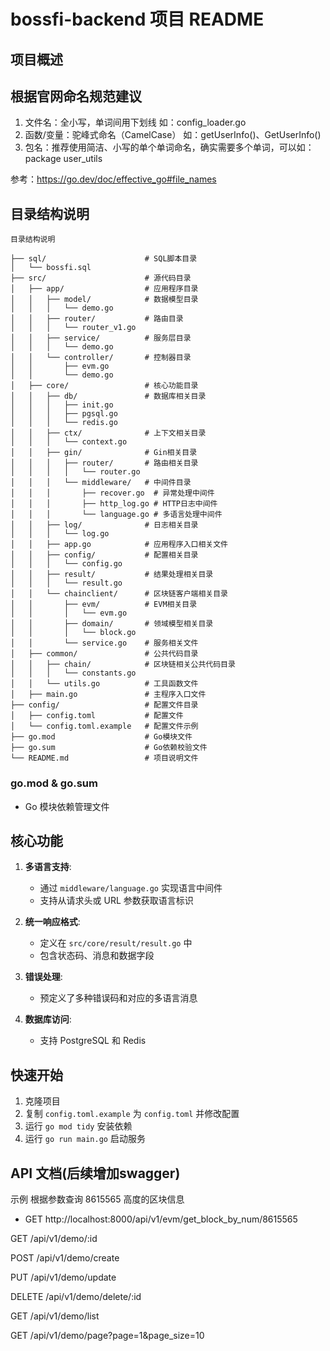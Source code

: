 # bossfi-backend 项目 README

## 项目概述


## 根据官网命名规范建议

1. 文件名：全小写，单词间用下划线 如：config_loader.go
2. 函数/变量：驼峰式命名（CamelCase） 如：getUserInfo()、GetUserInfo()
3. 包名：推荐使用简洁、小写的单个单词命名，确实需要多个单词，可以如：package user_utils

参考：https://go.dev/doc/effective_go#file_names

## 目录结构说明
```text
目录结构说明

├── sql/                      # SQL脚本目录
│   └── bossfi.sql
├── src/                      # 源代码目录
│   ├── app/                  # 应用程序目录
│   │   ├── model/            # 数据模型目录
│   │   │   └── demo.go
│   │   ├── router/           # 路由目录
│   │   │   └── router_v1.go
│   │   ├── service/          # 服务层目录
│   │   │   └── demo.go
│   │   └── controller/       # 控制器目录
│   │       ├── evm.go
│   │       └── demo.go
│   ├── core/                 # 核心功能目录
│   │   ├── db/               # 数据库相关目录
│   │   │   ├── init.go
│   │   │   ├── pgsql.go
│   │   │   └── redis.go
│   │   ├── ctx/              # 上下文相关目录
│   │   │   └── context.go
│   │   ├── gin/              # Gin相关目录
│   │   │   ├── router/       # 路由相关目录
│   │   │   │   └── router.go
│   │   │   └── middleware/   # 中间件目录
│   │   │       ├── recover.go  # 异常处理中间件
│   │   │       ├── http_log.go # HTTP日志中间件
│   │   │       └── language.go # 多语言处理中间件
│   │   ├── log/              # 日志相关目录
│   │   │   └── log.go
│   │   ├── app.go            # 应用程序入口相关文件
│   │   ├── config/           # 配置相关目录
│   │   │   └── config.go
│   │   ├── result/           # 结果处理相关目录
│   │   │   └── result.go
│   │   └── chainclient/      # 区块链客户端相关目录
│   │       ├── evm/          # EVM相关目录
│   │       │   └── evm.go
│   │       ├── domain/       # 领域模型相关目录
│   │       │   └── block.go
│   │       └── service.go    # 服务相关文件
│   ├── common/               # 公共代码目录
│   │   ├── chain/            # 区块链相关公共代码目录
│   │   │   └── constants.go
│   │   └── utils.go          # 工具函数文件
│   ├── main.go               # 主程序入口文件
├── config/                   # 配置文件目录
│   ├── config.toml           # 配置文件
│   └── config.toml.example   # 配置文件示例
├── go.mod                    # Go模块文件
├── go.sum                    # Go依赖校验文件
└── README.md                 # 项目说明文件

```

### go.mod & go.sum
- Go 模块依赖管理文件

## 核心功能

1. **多语言支持**:
    - 通过 `middleware/language.go` 实现语言中间件
    - 支持从请求头或 URL 参数获取语言标识

2. **统一响应格式**:
    - 定义在 `src/core/result/result.go` 中
    - 包含状态码、消息和数据字段

3. **错误处理**:
    - 预定义了多种错误码和对应的多语言消息

4. **数据库访问**:
    - 支持 PostgreSQL 和 Redis

## 快速开始

1. 克隆项目
2. 复制 `config.toml.example` 为 `config.toml` 并修改配置
3. 运行 `go mod tidy` 安装依赖
4. 运行 `go run main.go` 启动服务

## API 文档(后续增加swagger)

示例 根据参数查询 8615565 高度的区块信息

- GET http://localhost:8000/api/v1/evm/get_block_by_num/8615565

GET /api/v1/demo/:id

POST /api/v1/demo/create

PUT /api/v1/demo/update

DELETE /api/v1/demo/delete/:id

GET /api/v1/demo/list

GET /api/v1/demo/page?page=1&page_size=10

